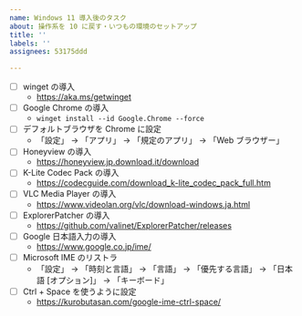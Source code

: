 ```yaml
---
name: Windows 11 導入後のタスク
about: 操作系を 10 に戻す・いつもの環境のセットアップ
title: ''
labels: ''
assignees: 53175ddd

---
```


- [ ] winget の導入
  - <https://aka.ms/getwinget>
- [ ] Google Chrome の導入
  - `winget install --id Google.Chrome --force`
- [ ] デフォルトブラウザを Chrome に設定
  - 「設定」 -> 「アプリ」 -> 「規定のアプリ」 -> 「Web ブラウザー」
- [ ] Honeyview の導入
  - <https://honeyview.jp.download.it/download>
- [ ] K-Lite Codec Pack の導入
  - <https://codecguide.com/download_k-lite_codec_pack_full.htm>
- [ ] VLC Media Player の導入
  - <https://www.videolan.org/vlc/download-windows.ja.html>
- [ ] ExplorerPatcher の導入
  - <https://github.com/valinet/ExplorerPatcher/releases>
- [ ] Google 日本語入力の導入
  - <https://www.google.co.jp/ime/>
- [ ] Microsoft IME のリストラ
  - 「設定」 -> 「時刻と言語」 -> 「言語」 -> 「優先する言語」 -> 「日本語 [オプション]」 -> 「キーボード」
- [ ] Ctrl + Space を使うように設定
  - <https://kurobutasan.com/google-ime-ctrl-space/>
